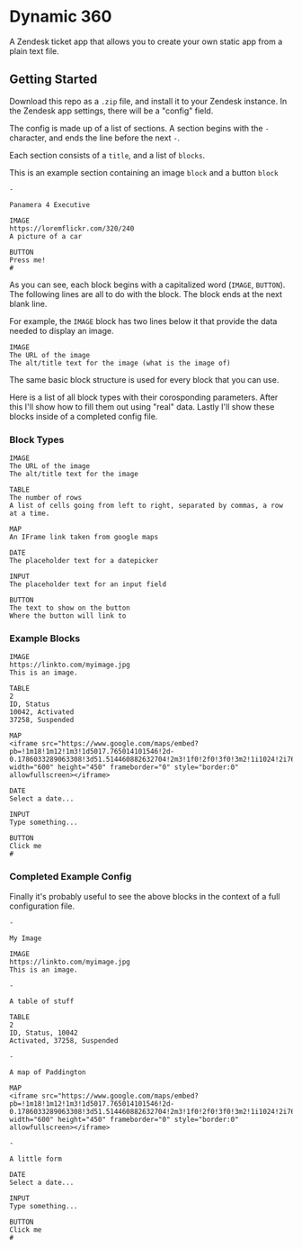 # Dynamic 360

A Zendesk ticket app that allows you to create your own static app from a plain text file.

## Getting Started

Download this repo as a ```.zip``` file, and install it to your Zendesk instance. In the Zendesk app settings, there will be a "config" field.

The config is made up of a list of sections. A section begins with the ```-``` character, and ends the line before the next ```-```.

Each section consists of a ```title```, and a list of ```blocks```. 

This is an example section containing an image ```block``` and a button ```block```

```
-

Panamera 4 Executive

IMAGE
https://loremflickr.com/320/240
A picture of a car

BUTTON
Press me!
#

```

As you can see, each block begins with a capitalized word (```IMAGE```, ```BUTTON```). The following lines are all to do with the block. The block ends at the next blank line.

For example, the ```IMAGE``` block has two lines below it that provide the data needed to display an image.

```
IMAGE
The URL of the image
The alt/title text for the image (what is the image of)
```

The same basic block structure is used for every block that you can use.

Here is a list of all block types with their corosponding parameters. After this I'll show how to fill them out using "real" data. Lastly I'll show these blocks inside of a completed config file.

### Block Types

```
IMAGE
The URL of the image
The alt/title text for the image

TABLE
The number of rows
A list of cells going from left to right, separated by commas, a row at a time.

MAP
An IFrame link taken from google maps

DATE
The placeholder text for a datepicker

INPUT
The placeholder text for an input field

BUTTON
The text to show on the button
Where the button will link to
```

### Example Blocks

```
IMAGE
https://linkto.com/myimage.jpg
This is an image.

TABLE
2
ID, Status
10042, Activated
37258, Suspended

MAP
<iframe src="https://www.google.com/maps/embed?pb=!1m18!1m12!1m3!1d5017.765014101546!2d-0.1786033289063308!3d51.514460882632704!2m3!1f0!2f0!3f0!3m2!1i1024!2i768!4f13.1!3m3!1m2!1s0x48761ab2b05500a7%3A0x749d07ad72bbbe13!2sPaddington+London+Underground+Station!5e0!3m2!1sen!2suk!4v1511535243058" width="600" height="450" frameborder="0" style="border:0" allowfullscreen></iframe>

DATE
Select a date...

INPUT
Type something...

BUTTON
Click me
#
```

### Completed Example Config

Finally it's probably useful to see the above blocks in the context of a full configuration file.

```
-

My Image

IMAGE
https://linkto.com/myimage.jpg
This is an image.

-

A table of stuff

TABLE
2
ID, Status, 10042
Activated, 37258, Suspended

-

A map of Paddington

MAP
<iframe src="https://www.google.com/maps/embed?pb=!1m18!1m12!1m3!1d5017.765014101546!2d-0.1786033289063308!3d51.514460882632704!2m3!1f0!2f0!3f0!3m2!1i1024!2i768!4f13.1!3m3!1m2!1s0x48761ab2b05500a7%3A0x749d07ad72bbbe13!2sPaddington+London+Underground+Station!5e0!3m2!1sen!2suk!4v1511535243058" width="600" height="450" frameborder="0" style="border:0" allowfullscreen></iframe>

-

A little form

DATE
Select a date...

INPUT
Type something...

BUTTON
Click me
#
```